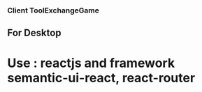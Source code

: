 ### Client ToolExchangeGame
## For Desktop
# Use : reactjs and framework semantic-ui-react, react-router